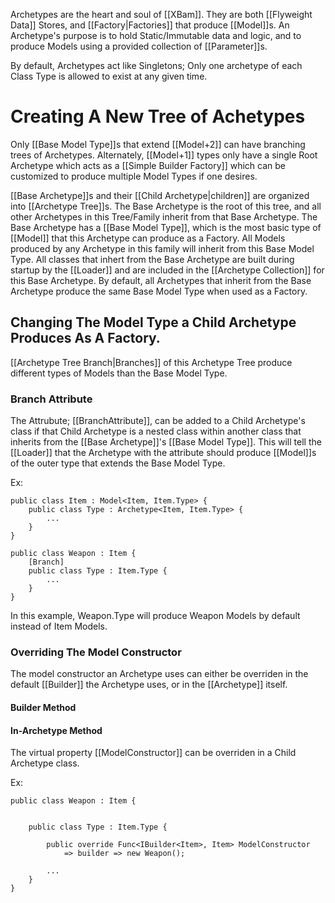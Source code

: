Archetypes are the heart and soul of [[XBam]]. They are both [[Flyweight Data]] Stores, and [[Factory|Factories]] that produce [[Model]]s. An Archetype's purpose is to hold Static/Immutable data and logic, and to produce Models using a provided collection of [[Parameter]]s.

By default, Archetypes act like Singletons; Only one archetype of each Class Type is allowed to exist at any given time.

# Creating A New Tree of Achetypes
Only [[Base Model Type]]s that extend [[Model+2]] can have branching trees of Archetypes. Alternately, [[Model+1]] types only have a single Root Archetype which acts as a [[Simple Builder Factory]] which can be customized to produce multiple Model Types if one desires.

[[Base Archetype]]s and their [[Child Archetype|children]] are organized into [[Archetype Tree]]s. The Base Archetype is the root of this tree, and all other Archetypes in this Tree/Family inherit from that Base Archetype. 
The Base Archetype has a [[Base Model Type]], which is the most basic type of [[Model]] that this Archetype can produce as a Factory. All Models produced by any Archetype in this family will inherit from this Base Model Type.
All classes that inhert from the Base Archetype are built during startup by the [[Loader]] and are included in the [[Archetype Collection]] for this Base Archetype.
By default, all Archetypes that inherit from the Base Archetype produce the same Base Model Type when used as a Factory.
## Changing The Model Type a Child Archetype Produces As A Factory.
[[Archetype Tree Branch|Branches]] of this Archetype Tree produce different types of Models than the Base Model Type.
### Branch Attribute
The Attrubute; [[BranchAttribute]], can be added to a Child Archetype's class if that Child Archetype is a nested class within another class that inherits from the [[Base Archetype]]'s [[Base Model Type]]. This will tell the [[Loader]] that the Archetype with the attribute should produce [[Model]]s of the outer type that extends the Base Model Type.

Ex:
```
public class Item : Model<Item, Item.Type> {
	public class Type : Archetype<Item, Item.Type> {
		...
	}
}

public class Weapon : Item {
	[Branch]
	public class Type : Item.Type {
		...
	}
}
```
In this example, Weapon.Type will produce Weapon Models by default instead of Item Models.

### Overriding The Model Constructor
The model constructor an Archetype uses can either be overriden in the default [[Builder]] the Archetype uses, or in the [[Archetype]] itself.
#### Builder Method 
#### In-Archetype Method
The virtual property [[ModelConstructor]] can be overriden in a Child Archetype class.

Ex:
```
public class Weapon : Item {


	public class Type : Item.Type {
	
      	public override Func<IBuilder<Item>, Item> ModelConstructor
      		=> builder => new Weapon();
		
		...
	}
}
```